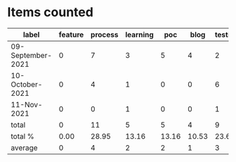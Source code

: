 # Items counted
label | feature | process | learning | poc | blog | testing | devops
---|---|---|---|---|---|---|---
09-September-2021 | 0 | 7 | 3 | 5 | 4 | 2 | 1
10-October-2021 | 0 | 4 | 1 | 0 | 0 | 6 | 3
11-Nov-2021 | 0 | 0 | 1 | 0 | 0 | 1 | 0
total | 0 | 11 | 5 | 5 | 4 | 9 | 4
total % | 0.00 | 28.95 | 13.16 | 13.16 | 10.53 | 23.68 | 10.53
average | 0 | 4 | 2 | 2 | 1 | 3 | 1
